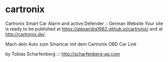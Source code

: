 # cartronix
Cartronix Smart Car Alarm and active Defender ::   German Website
Your site is ready to be published at https://alexandra1982.github.io/cartronix/
and at http://cartronix.de/. 

Mach dein Auto zum Smartcar mit dem Cartronix OBD Car Link

by Tobias Scharfenberg :::    http://scharfenberg-ag.com

